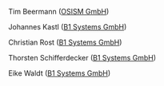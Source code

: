 Tim Beermann ([OSISM GmbH](https://osism.tech))

Johannes Kastl ([B1 Systems GmbH](https://b1-systems.de))

Christian Rost ([B1 Systems GmbH](https://b1-systems.de))

Thorsten Schifferdecker ([B1 Systems GmbH](https://b1-systems.de))

Eike Waldt ([B1 Systems GmbH](https://b1-systems.de))
